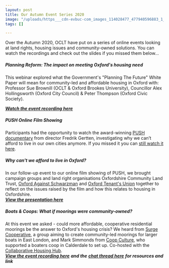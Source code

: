 ```yaml
---
layout: post
title: Our Autumn Event Series 2020
image: "/uploads/https___cdn-evbuc-com_images_114028477_477940596883_1_original.jpeg"
tags: []

---
```

Over the Autumn 2020, OCLT have put on a series of online events looking at land rights, housing issues and community-owned solutions. You can watch the recordings and check out the slides if you missed them below...

##### **Planning Reform: The impact on meeting Oxford's housing need**

This webinar explored what the Government's "Planning The Future" White Paper will mean for community-led and affordable housing in Oxford with: Professor Sue Brownill (OCLT & Oxford Brookes University), Councillor Alex Hollingsworth (Oxford City Council) & Peter Thompson (Oxford Civic Society). 

[**_Watch the event recording here_**](https://www.facebook.com/589830504402520/videos/733214690600966/)

##### **PUSH Online Film Showing**

Participants had the opportunity to watch the award-winning [PUSH documentary](http://www.pushthefilm.com/) from director Fredrik Gertten, investigating why we can’t afford to live in our own cities anymore. If you missed it you can [still watch it here](https://www.eventbrite.co.uk/e/127740203387).

##### **Why can't we afford to live in Oxford?**

In our follow-up event to our online film showing of PUSH, we brought campaign groups and land right organisations Oxfordshire Community Land Trust, [Oxford Against Schwarzman](https://www.facebook.com/oxfordagainstschwarzman/) and [Oxford Tenant's Union](https://oxfordtenantsunion.com/) together to reflect on the issues raised by the film and how this relates to housing in Oxfordshire.  
[**_View the presentation here_**](/uploads/why-can-t-we-afford-to-live-in-oxford_-pptx.pdf)

##### **Boats & Coops: What if moorings were community-owned?**

At this event we asked - could more affordable, cooperative residential moorings be the answer to Oxford's housing crisis? We heard from [Surge Cooperative](https://www.surge.coop/), a group aiming to create community-led moorings for larger boats in East London, and Mark Simmonds from [Coop Culture](https://www.culture.coop/), who supported a boaters coop in Calderdale to set up. Co-hosted with the [Collaborative Housing Hub](https://collaborativehousing.org.uk/).  
[**_View the event recording here_**](https://www.facebook.com/oxfordshireclt/videos/3415051898593558/) **_and the_** [**_chat thread here_**](/uploads/community-moorings-recording.mp4) **_for resources and link_**